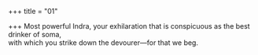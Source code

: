 +++
title = "01"

+++
Most powerful Indra, your exhilaration that is conspicuous as the best  drinker of soma,  
with which you strike down the devourer—for that we beg.  